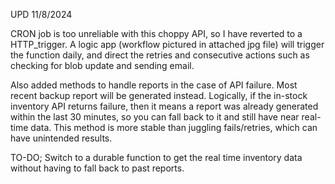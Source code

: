UPD 11/8/2024

CRON job is too unreliable with this choppy API, so I have reverted to a HTTP_trigger. A logic app (workflow pictured in attached jpg file) will trigger the function daily, and direct the retries and consecutive actions such as checking for blob update and sending email. 

Also added methods to handle reports in the case of API failure. Most recent backup report will be generated instead. Logically, if the in-stock inventory API returns failure, then it means a report was already generated within the last 30 minutes, so you can fall back to it and still have near real-time data. This method is more stable than juggling fails/retries, which can have unintended results.

TO-DO;
Switch to a durable function to get the real time inventory data without having to fall back to past reports. 
